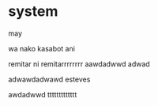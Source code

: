 # system
may

wa nako kasabot ani

remitar ni
remitarrrrrrrr
aawdadwwd
adwad

adwawdadwawd 
esteves

awdadwwd
ttttttttttttt